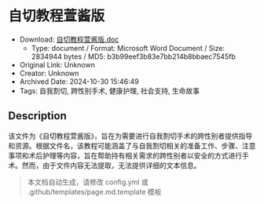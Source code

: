 # 自切教程萱酱版

- Download: [自切教程萱酱版.doc](自切教程萱酱版.doc)
    - Type: document / Format: Microsoft Word Document / Size: 2834944 bytes / MD5: b3b99eef3b83e7bb214b8bbaec7545fb
- Original Link: Unknown
- Creator: Unknown
- Archived Date: 2024-10-30 15:46:49
- Tags: 自我割切, 跨性别手术, 健康护理, 社会支持, 生命故事

## Description

该文件为《自切教程萱酱版》，旨在为需要进行自我割切手术的跨性别者提供指导和资源。根据文件名，该教程可能涵盖了与自我割切相关的准备工作、步骤、注意事项和术后护理等内容，旨在帮助持有相关需求的跨性别者以安全的方式进行手术。然而，由于文件内容无法提取，无法提供详细的文本信息。

> 本文档自动生成，请修改 config.yml 或 .github/templates/page.md.template 模板
